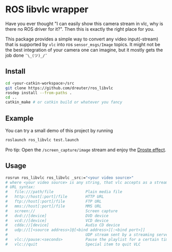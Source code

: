 # ROS libvlc wrapper

Have you ever thought "I can easily show this camera stream in vlc, why is there no ROS driver for it?". Then this is exactly the right place for you.

This package provides a simple way to convert any video input(-stream) that is supported by `vlc` into ros `sensor_msgs/Image` topics. It might not be the best integration of your camera one can imagine, but it mostly gets the job done `¯\_(ツ)_/¯`

## Install

```bash
cd <your-catkin-workspace>/src
git clone https://github.com/dreuter/ros_libvlc
rosdep install --from-paths .
cd ..
catkin_make # or catkin build or whatever you fancy
```

## Example

You can try a small demo of this project by running

```bash
roslaunch ros_libvlc test.launch
```

Pro tip: Open the `/screen_capture/image` stream and enjoy the [Droste effect](https://en.wikipedia.org/wiki/Droste_effect).

## Usage

```bash
rosrun ros_libvlc ros_libvlc _src:="<your video source>"
# where <your video source> is any string, that vlc accepts as a stream url
# URL syntax:
#   file:///path/file              Plain media file
#   http://host[:port]/file        HTTP URL
#   ftp://host[:port]/file         FTP URL
#   mms://host[:port]/file         MMS URL
#   screen://                      Screen capture
#   dvd://[device]                 DVD device
#   vcd://[device]                 VCD device
#   cdda://[device]                Audio CD device
#   udp://[[<source address>]@[<bind address>][:<bind port>]]
#                                  UDP stream sent by a streaming server
#   vlc://pause:<seconds>          Pause the playlist for a certain time
#   vlc://quit                     Special item to quit VLC
```